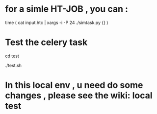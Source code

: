 # for a simle HT-JOB , you can : 

time ( cat input.htc  | xargs -i -P 24 ./simtask.py {} ) 

# Test the celery task 

cd test 

./test.sh

# In this local env , u need do some changes , please see the wiki: local test

